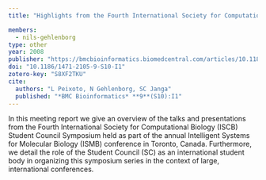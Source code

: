 ```yaml
---
title: "Highlights from the Fourth International Society for Computational Biology (ISCB) Student Council Symposium at the Sixteenth Annual International Conference on Intelligent Systems for Molecular Biology (ISMB)"

members:
  - nils-gehlenborg
type: other
year: 2008
publisher: "https://bmcbioinformatics.biomedcentral.com/articles/10.1186/1471-2105-9-S10-I1"
doi: "10.1186/1471-2105-9-S10-I1"
zotero-key: "S8XF2TKU"
cite:
  authors: "L Peixoto, N Gehlenborg, SC Janga"
  published: "*BMC Bioinformatics* **9**(S10):I1"
---
```

In this meeting report we give an overview of the talks and presentations from the Fourth International Society for Computational Biology (ISCB) Student Council Symposium held as part of the annual Intelligent Systems for Molecular Biology (ISMB) conference in Toronto, Canada. Furthermore, we detail the role of the Student Council (SC) as an international student body in organizing this symposium series in the context of large, international conferences.